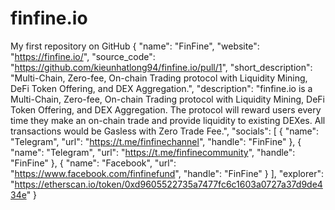 # finfine.io
My first repository on GitHub
{
    "name": "FinFine",
    "website": "https://finfine.io/",
    "source_code": "https://github.com/kieunhatlong94/finfine.io/pull/1",
    "short_description": "Multi-Chain, Zero-fee, On-chain Trading protocol with Liquidity Mining, DeFi Token Offering, and DEX Aggregation.",
    "description": "finfine.io is a Multi-Chain, Zero-fee, On-chain Trading protocol with Liquidity Mining, DeFi Token Offering, and DEX Aggregation. The protocol will reward users every time they make an on-chain trade and provide liquidity to existing DEXes. All transactions would be Gasless with Zero Trade Fee.",
    "socials": [
      {
        "name": "Telegram",
        "url": "https://t.me/finfinechannel",
        "handle": "FinFine"
      },
      {
        "name": "Telegram",
        "url": "https://t.me/finfinecommunity",
        "handle": "FinFine"
      },
      {
        "name": "Facebook",
        "url": "https://www.facebook.com/finfinefund",
        "handle": "FinFine"
      }
    ],
    "explorer": "https://etherscan.io/token/0xd9605522735a7477fc6c1603a0727a37d9de434e"
  }  
